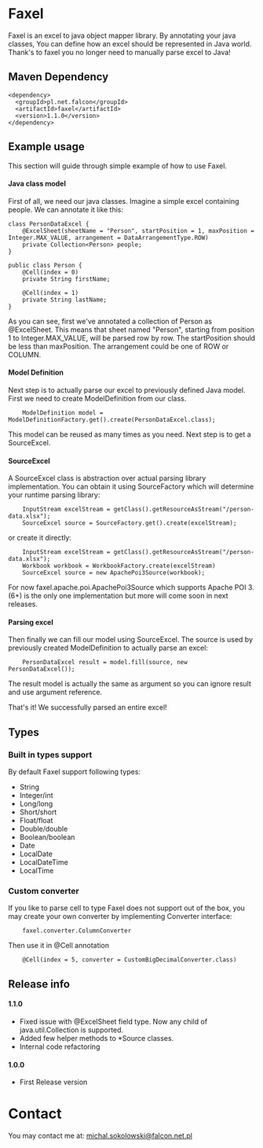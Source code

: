 # Faxel
Faxel is an excel to java object mapper library.
By annotating your java classes, You can define how an excel should be represented in Java world. Thank's to faxel you no longer need to manually parse excel to Java!
## Maven Dependency
```
<dependency>
  <groupId>pl.net.falcon</groupId>
  <artifactId>faxel</artifactId>
  <version>1.1.0</version>
</dependency>
```
## Example usage
This section will guide through simple example of how to use Faxel.

#### Java class model
First of all, we need our java classes. Imagine a simple excel containing people. We can annotate it like this:
```
class PersonDataExcel {
    @ExcelSheet(sheetName = "Person", startPosition = 1, maxPosition = Integer.MAX_VALUE, arrangement = DataArrangementType.ROW)
    private Collection<Person> people;
}

public class Person {
    @Cell(index = 0)
    private String firstName;

    @Cell(index = 1)
    private String lastName;
}
```
As you can see, first we've annotated a collection of Person as @ExcelSheet. This means that sheet named "Person", starting from position 1 to Integer.MAX_VALUE, will be parsed row by row. The startPosition should be less than maxPosition. The arrangement could be one of ROW or COLUMN.

#### Model Definition
Next step is to actually parse our excel to previously defined Java model. First we need to create ModelDefinition from our class.
```
    ModelDefinition model = ModelDefinitionFactory.get().create(PersonDataExcel.class);
```
This model can be reused as many times as you need. Next step is to get a SourceExcel.

#### SourceExcel
A SourceExcel class is abstraction over actual parsing library implementation.
You can obtain it using SourceFactory which will determine your runtime parsing library:
```
    InputStream excelStream = getClass().getResourceAsStream("/person-data.xlsx");
    SourceExcel source = SourceFactory.get().create(excelStream);
```
or create it directly:
```
    InputStream excelStream = getClass().getResourceAsStream("/person-data.xlsx");
    Workbook workbook = WorkbookFactory.create(excelStream)
    SourceExcel source = new ApachePoi3Source(workbook);
```
For now faxel.apache.poi.ApachePoi3Source which supports Apache POI 3.(6+) is the only one implementation but more will come soon in next releases.

#### Parsing excel
Then finally we can fill our model using SourceExcel. The source is used by previously created ModelDefinition to actually parse an excel:
```
    PersonDataExcel result = model.fill(source, new PersonDataExcel());
```
The result model is actually the same as argument so you can ignore result and use argument reference.

That's it! We successfully parsed an entire excel!
## Types
### Built in types support
By default Faxel support following types:
- String
- Integer/int
- Long/long
- Short/short
- Float/float
- Double/double
- Boolean/boolean
- Date
- LocalDate
- LocalDateTime
- LocalTime
### Custom converter
If you like to parse cell to type Faxel does not support out of the box, you may create your own converter by implementing Converter interface:
```
    faxel.converter.ColumnConverter
```
Then use it in @Cell annotation
```
    @Cell(index = 5, converter = CustomBigDecimalConverter.class)
```
## Release info
#### 1.1.0
- Fixed issue with @ExcelSheet field type. Now any child of java.util.Collection is supported.
- Added few helper methods to *Source classes.
- Internal code refactoring
#### 1.0.0
- First Release version
# Contact
You may contact me at: michal.sokolowski@falcon.net.pl
